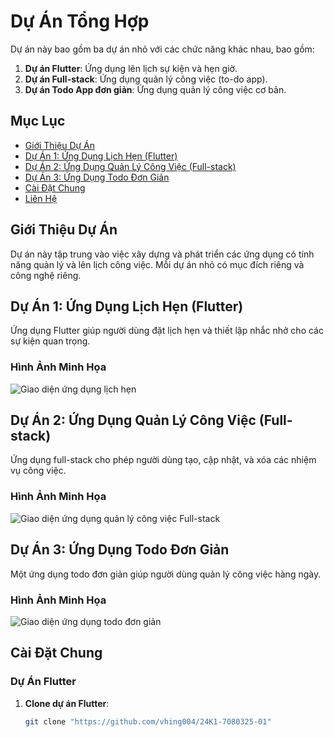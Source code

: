 # Dự Án Tổng Hợp

Dự án này bao gồm ba dự án nhỏ với các chức năng khác nhau, bao gồm:
1. **Dự án Flutter**: Ứng dụng lên lịch sự kiện và hẹn giờ.
2. **Dự án Full-stack**: Ứng dụng quản lý công việc (to-do app).
3. **Dự án Todo App đơn giản**: Ứng dụng quản lý công việc cơ bản.

## Mục Lục
- [Giới Thiệu Dự Án](#giới-thiệu-dự-án)
- [Dự Án 1: Ứng Dụng Lịch Hẹn (Flutter)](#dự-án-1-ứng-dụng-lịch-hẹn-flutter)
- [Dự Án 2: Ứng Dụng Quản Lý Công Việc (Full-stack)](#dự-án-2-ứng-dụng-quản-lý-công-việc-full-stack)
- [Dự Án 3: Ứng Dụng Todo Đơn Giản](#dự-án-3-ứng-dụng-todo-đơn-giản)
- [Cài Đặt Chung](#cài-đặt-chung)
- [Liên Hệ](#liên-hệ)

## Giới Thiệu Dự Án
Dự án này tập trung vào việc xây dựng và phát triển các ứng dụng có tính năng quản lý và lên lịch công việc. Mỗi dự án nhỏ có mục đích riêng và công nghệ riêng.

## Dự Án 1: Ứng Dụng Lịch Hẹn (Flutter)
Ứng dụng Flutter giúp người dùng đặt lịch hẹn và thiết lập nhắc nhở cho các sự kiện quan trọng.

### Hình Ảnh Minh Họa
![Giao diện ứng dụng lịch hẹn](link_đến_ảnh_flutter)

## Dự Án 2: Ứng Dụng Quản Lý Công Việc (Full-stack)
Ứng dụng full-stack cho phép người dùng tạo, cập nhật, và xóa các nhiệm vụ công việc.

### Hình Ảnh Minh Họa
![Giao diện ứng dụng quản lý công việc Full-stack](link_đến_ảnh_fullstack)

## Dự Án 3: Ứng Dụng Todo Đơn Giản
Một ứng dụng todo đơn giản giúp người dùng quản lý công việc hàng ngày.

### Hình Ảnh Minh Họa
![Giao diện ứng dụng todo đơn giản](link_đến_ảnh_todo)

## Cài Đặt Chung

### Dự Án Flutter
1. **Clone dự án Flutter**:
   ```bash
   git clone "https://github.com/vhing004/24K1-7080325-01"
   
